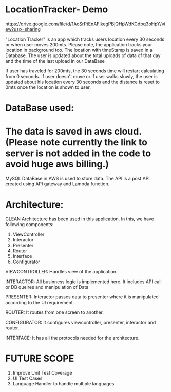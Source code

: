 # LocationTracker- Demo
https://drive.google.com/file/d/1AcSrPtEnAFIkegPBjQHpWdKCdbq3oHpY/view?usp=sharing

"Location Tracker" is an app which tracks users location every 30 seconds or when user moves 200mts. 
 Please note, the application tracks your location in background too.
 The location with timeStamp is saved in a Database.
 The user is updated about the total uploads of data of that day and the time of the last upload in our DataBase 
 
 If user has traveled for 200mts, the 30 seconds time will restart calculating from 0 seconds.
 If user doesn't move or if user walks slowly, the user is updated about his location every 30 seconds and the distance is reset to 0mts once the location is shown to user.
 
 # DataBase used:
# The data is saved in aws cloud. (Please note currently the link to server is not added in the code to avoid huge aws billing.)
MySQL DataBase in AWS is used to store data. The API is a post API created using API gateway and Lambda function.

# Architecture:
CLEAN Architecture has been used in this application. In this, we have following components:
1. ViewController
2. Interactor
3. Presenter
4. Router
5. Interface
6. Configurator

VIEWCONTROLLER:
Handles view of the application. 

INTERACTOR:
All businness logic is implemented here. It includes API call or DB queires and manipulation of Data

PRESENTER:
Interactor passes data to presenter where it is manipulated according to the UI requirement.

ROUTER:
It routes from one screen to another.

CONFIGURATOR:
It configures viewcontroller, presenter, interactor and router.

INTERFACE:
It has all the protocols needed for the architecture.

# FUTURE SCOPE
1. Improve Unit Test Coverage
2. UI Test Cases
3. Language Handler to handle multiple languages


